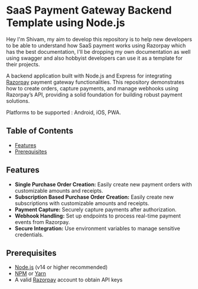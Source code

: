 # SaaS Payment Gateway Backend Template using Node.js

Hey I'm Shivam, my aim to develop this repository is to help new developers to be able to understand how SaaS payment works using Razorpay which has the best documentation, I'll be dropping my own documentation as well using swagger and also hobbyist developers can use it as a template for their projects.

A backend application built with Node.js and Express for integrating [Razorpay](https://razorpay.com/) payment gateway functionalities. This repository demonstrates how to create orders, capture payments, and manage webhooks using Razorpay’s API, providing a solid foundation for building robust payment solutions.

Platforms to be supported : Android, iOS, PWA.

## Table of Contents

- [Features](#features)
- [Prerequisites](#prerequisites)

## Features

- **Single Purchase Order Creation:** Easily create new payment orders with customizable amounts and receipts.
- **Subscription Based Purchase Order Creation:** Easily create new subscriptions with customizable amounts and receipts.
- **Payment Capture:** Securely capture payments after authorization.
- **Webhook Handling:** Set up endpoints to process real-time payment events from Razorpay.
- **Secure Integration:** Use environment variables to manage sensitive credentials.

## Prerequisites

- [Node.js](https://nodejs.org/) (v14 or higher recommended)
- [NPM](https://www.npmjs.com/) or [Yarn](https://yarnpkg.com/)
- A valid [Razorpay](https://razorpay.com/) account to obtain API keys

